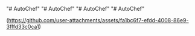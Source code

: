 "# AutoChef" 
"# AutoChef" 
"# AutoChef" 
"# AutoChef" 

(https://github.com/user-attachments/assets/fa1bc6f7-efdd-4008-86e9-3fffd33c0ca1)
